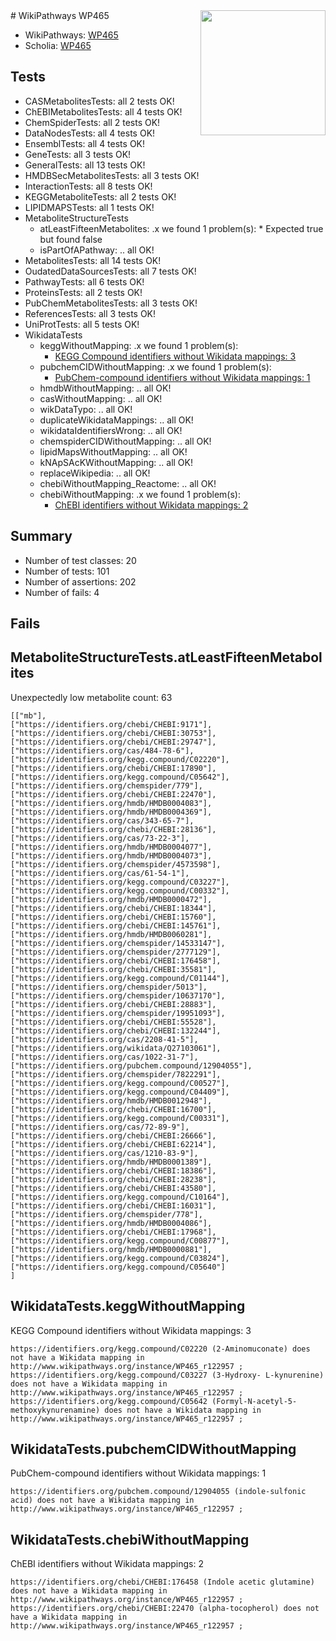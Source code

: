 <img style="float: right; width: 200px" src="https://upload.wikimedia.org/wikipedia/commons/thumb/8/83/Wplogo_with_text_500.png/640px-Wplogo_with_text_500.png" />
# WikiPathways WP465

* WikiPathways: [WP465](https://new.wikipathways.org/pathways/WP465)
* Scholia: [WP465](https://scholia.toolforge.org/wikipathways/WP465)
## Tests
* CASMetabolitesTests: all 2 tests OK!
* ChEBIMetabolitesTests: all 4 tests OK!
* ChemSpiderTests: all 2 tests OK!
* DataNodesTests: all 4 tests OK!
* EnsemblTests: all 4 tests OK!
* GeneTests: all 3 tests OK!
* GeneralTests: all 13 tests OK!
* HMDBSecMetabolitesTests: all 3 tests OK!
* InteractionTests: all 8 tests OK!
* KEGGMetaboliteTests: all 2 tests OK!
* LIPIDMAPSTests: all 1 tests OK!
* MetaboliteStructureTests
    * atLeastFifteenMetabolites: .x we found 1 problem(s):
            * Expected true but found false
    * isPartOfAPathway: .. all OK!
* MetabolitesTests: all 14 tests OK!
* OudatedDataSourcesTests: all 7 tests OK!
* PathwayTests: all 6 tests OK!
* ProteinsTests: all 2 tests OK!
* PubChemMetabolitesTests: all 3 tests OK!
* ReferencesTests: all 3 tests OK!
* UniProtTests: all 5 tests OK!
* WikidataTests
    * keggWithoutMapping: .x we found 1 problem(s):
        * [KEGG Compound identifiers without Wikidata mappings: 3](#76796b46)
    * pubchemCIDWithoutMapping: .x we found 1 problem(s):
        * [PubChem-compound identifiers without Wikidata mappings: 1](#e6d6fbf)
    * hmdbWithoutMapping: .. all OK!
    * casWithoutMapping: .. all OK!
    * wikDataTypo: .. all OK!
    * duplicateWikidataMappings: .. all OK!
    * wikidataIdentifiersWrong: .. all OK!
    * chemspiderCIDWithoutMapping: .. all OK!
    * lipidMapsWithoutMapping: .. all OK!
    * kNApSAcKWithoutMapping: .. all OK!
    * replaceWikipedia: .. all OK!
    * chebiWithoutMapping_Reactome: .. all OK!
    * chebiWithoutMapping: .x we found 1 problem(s):
        * [ChEBI identifiers without Wikidata mappings: 2](#a8d554ce)


## Summary

* Number of test classes: 20
* Number of tests: 101
* Number of assertions: 202
* Number of fails: 4

## Fails

<a name="3b0fa688" />

## MetaboliteStructureTests.atLeastFifteenMetabolites

Unexpectedly low metabolite count: 63

```
[["mb"],
["https://identifiers.org/chebi/CHEBI:9171"],
["https://identifiers.org/chebi/CHEBI:30753"],
["https://identifiers.org/chebi/CHEBI:29747"],
["https://identifiers.org/cas/484-78-6"],
["https://identifiers.org/kegg.compound/C02220"],
["https://identifiers.org/chebi/CHEBI:17890"],
["https://identifiers.org/kegg.compound/C05642"],
["https://identifiers.org/chemspider/779"],
["https://identifiers.org/chebi/CHEBI:22470"],
["https://identifiers.org/hmdb/HMDB0004083"],
["https://identifiers.org/hmdb/HMDB0004369"],
["https://identifiers.org/cas/343-65-7"],
["https://identifiers.org/chebi/CHEBI:28136"],
["https://identifiers.org/cas/73-22-3"],
["https://identifiers.org/hmdb/HMDB0004077"],
["https://identifiers.org/hmdb/HMDB0004073"],
["https://identifiers.org/chemspider/4573598"],
["https://identifiers.org/cas/61-54-1"],
["https://identifiers.org/kegg.compound/C03227"],
["https://identifiers.org/kegg.compound/C00332"],
["https://identifiers.org/hmdb/HMDB0000472"],
["https://identifiers.org/chebi/CHEBI:18344"],
["https://identifiers.org/chebi/CHEBI:15760"],
["https://identifiers.org/chebi/CHEBI:145761"],
["https://identifiers.org/hmdb/HMDB0060281"],
["https://identifiers.org/chemspider/14533147"],
["https://identifiers.org/chemspider/2777129"],
["https://identifiers.org/chebi/CHEBI:176458"],
["https://identifiers.org/chebi/CHEBI:35581"],
["https://identifiers.org/kegg.compound/C01144"],
["https://identifiers.org/chemspider/5013"],
["https://identifiers.org/chemspider/10637170"],
["https://identifiers.org/chebi/CHEBI:28883"],
["https://identifiers.org/chemspider/19951093"],
["https://identifiers.org/chebi/CHEBI:55528"],
["https://identifiers.org/chebi/CHEBI:132244"],
["https://identifiers.org/cas/2208-41-5"],
["https://identifiers.org/wikidata/Q27103061"],
["https://identifiers.org/cas/1022-31-7"],
["https://identifiers.org/pubchem.compound/12904055"],
["https://identifiers.org/chemspider/7822291"],
["https://identifiers.org/kegg.compound/C00527"],
["https://identifiers.org/kegg.compound/C04409"],
["https://identifiers.org/hmdb/HMDB0012948"],
["https://identifiers.org/chebi/CHEBI:16700"],
["https://identifiers.org/kegg.compound/C00331"],
["https://identifiers.org/cas/72-89-9"],
["https://identifiers.org/chebi/CHEBI:26666"],
["https://identifiers.org/chebi/CHEBI:62214"],
["https://identifiers.org/cas/1210-83-9"],
["https://identifiers.org/hmdb/HMDB0001389"],
["https://identifiers.org/chebi/CHEBI:18386"],
["https://identifiers.org/chebi/CHEBI:28238"],
["https://identifiers.org/chebi/CHEBI:43580"],
["https://identifiers.org/kegg.compound/C10164"],
["https://identifiers.org/chebi/CHEBI:16031"],
["https://identifiers.org/chemspider/778"],
["https://identifiers.org/hmdb/HMDB0004086"],
["https://identifiers.org/chebi/CHEBI:17968"],
["https://identifiers.org/kegg.compound/C00877"],
["https://identifiers.org/hmdb/HMDB0000881"],
["https://identifiers.org/kegg.compound/C03824"],
["https://identifiers.org/kegg.compound/C05640"]
]
```

<a name="76796b46" />

## WikidataTests.keggWithoutMapping

KEGG Compound identifiers without Wikidata mappings: 3
```
https://identifiers.org/kegg.compound/C02220 (2-Aminomuconate) does not have a Wikidata mapping in http://www.wikipathways.org/instance/WP465_r122957 ; 
https://identifiers.org/kegg.compound/C03227 (3-Hydroxy- L-kynurenine) does not have a Wikidata mapping in http://www.wikipathways.org/instance/WP465_r122957 ; 
https://identifiers.org/kegg.compound/C05642 (Formyl-N-acetyl-5- methoxykynurenamine) does not have a Wikidata mapping in http://www.wikipathways.org/instance/WP465_r122957 ; 
```

<a name="e6d6fbf" />

## WikidataTests.pubchemCIDWithoutMapping

PubChem-compound identifiers without Wikidata mappings: 1
```
https://identifiers.org/pubchem.compound/12904055 (indole-sulfonic acid) does not have a Wikidata mapping in http://www.wikipathways.org/instance/WP465_r122957 ; 
```

<a name="a8d554ce" />

## WikidataTests.chebiWithoutMapping

ChEBI identifiers without Wikidata mappings: 2
```
https://identifiers.org/chebi/CHEBI:176458 (Indole acetic glutamine) does not have a Wikidata mapping in http://www.wikipathways.org/instance/WP465_r122957 ; 
https://identifiers.org/chebi/CHEBI:22470 (alpha-tocopherol) does not have a Wikidata mapping in http://www.wikipathways.org/instance/WP465_r122957 ; 
```

